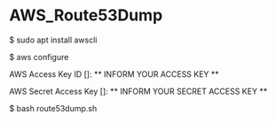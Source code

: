 # AWS_Route53Dump

$ sudo apt install awscli

$ aws configure

AWS Access Key ID []: ** INFORM YOUR ACCESS KEY **

AWS Secret Access Key []: ** INFORM YOUR SECRET ACCESS KEY **

$ bash route53dump.sh

